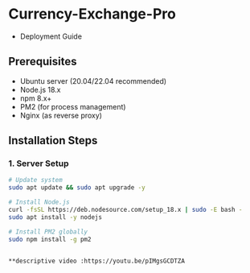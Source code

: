 # Currency-Exchange-Pro
- Deployment Guide

## Prerequisites
- Ubuntu server (20.04/22.04 recommended)
- Node.js 18.x
- npm 8.x+
- PM2 (for process management)
- Nginx (as reverse proxy)

## Installation Steps

### 1. Server Setup
```bash
# Update system
sudo apt update && sudo apt upgrade -y

# Install Node.js
curl -fsSL https://deb.nodesource.com/setup_18.x | sudo -E bash -
sudo apt install -y nodejs

# Install PM2 globally
sudo npm install -g pm2


**descriptive video :https://youtu.be/pIMgsGCDTZA
